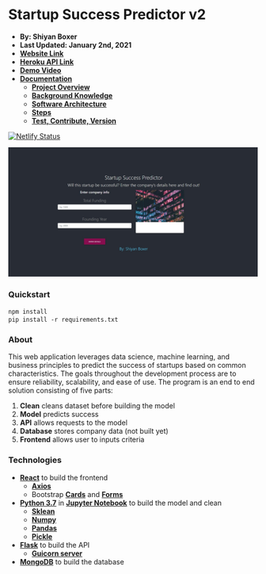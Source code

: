 # Startup Success Predictor v2

- **By: Shiyan Boxer**
- **Last Updated: January 2nd, 2021**
- **[Website Link](https://startup-success-predictor.netlify.app/)**
- **[Heroku API Link](https://startup-success-predictor-api.herokuapp.com)**
- **[Demo Video](https://www.youtube.com/watch?v=399VnVBpyb0)**
- **[Documentation](https://github.com/shiyanboxer/Startup-Success-Predictor-v2/tree/master/Documentation)**
    - **[Project Overview](https://github.com/shiyanboxer/Startup-Success-Predictor-v2/blob/master/Documentation/1_Project_Overview.md)**
    - **[Background Knowledge](https://github.com/shiyanboxer/Startup-Success-Predictor-v2/blob/master/Documentation/2_Background_Knowledge.md)**
    - **[Software Architecture](https://github.com/shiyanboxer/Startup-Success-Predictor-v2/blob/master/Documentation/3_Software_Architecture.md)**
    - **[Steps](https://github.com/shiyanboxer/Startup-Success-Predictor-v2/blob/master/Documentation/4_Steps.md)**
    - **[Test, Contribute, Version](https://github.com/shiyanboxer/Startup-Success-Predictor-v2/blob/master/Documentation/5_Test_Contribute_Version.md)**
            
[![Netlify Status](https://api.netlify.com/api/v1/badges/d94e1949-ad8e-456b-a2b0-7049dc10ea58/deploy-status)](https://app.netlify.com/sites/startup-success-predictor/deploys)

[![Website Screenshot](https://github.com/shiyanboxer/Startup-Success-Predictor-v2/blob/master/Images/WebsiteScreenshot.jpg)](https://www.youtube.com/watch?v=399VnVBpyb0)

### **Quickstart**

```
npm install
pip install -r requirements.txt
```

### **About**

This web application leverages data science, machine learning, and business principles to predict the success of
startups based on common characteristics. The goals throughout the development process are to ensure reliability,
scalability, and ease of use. The program is an end to end solution consisting of five parts:

1. **Clean** cleans dataset before building the model
2. **Model** predicts success
3. **API** allows requests to the model
4. **Database** stores company data (not built yet)
5. **Frontend** allows user to inputs criteria

### **Technologies**

- **[React](https://reactjs.org/docs/create-a-new-react-app.html)** to build the frontend
    - **[Axios](https://www.npmjs.com/package/axios)**
    - Bootstrap **[Cards](https://mdbootstrap.com/docs/react/components/cards/)**
      and **[Forms](https://mdbootstrap.com/docs/react/forms/basic/)**
- **[Python 3.7](https://www.python.org/downloads/release/python-370/)** in **[Jupyter Notebook](https://jupyter.org/)**
  to build the model and clean
    - **[Sklean](https://scikit-learn.org/stable/modules/generated/sklearn.linear_model.LinearRegression.html)**
    - **[Numpy](https://numpy.org/doc/stable/reference/generated/numpy.array.html)**
    - **[Pandas](https://pandas.pydata.org/pandas-docs/stable/reference/api/pandas.DataFrame.html)**
    - **[Pickle](https://docs.python.org/3/library/pickle.html)**
- **[Flask](https://flask.palletsprojects.com/en/1.1.x/)** to build the API
    - **[Guicorn server](https://gunicorn.org/)**
- **[MongoDB](https://www.mongodb.com/2)** to build the database
